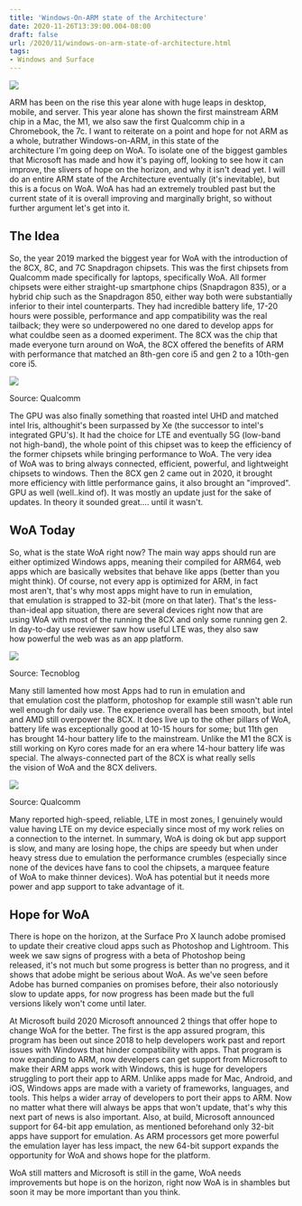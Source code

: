 ```yaml
---
title: 'Windows-On-ARM state of the Architecture'
date: 2020-11-26T13:39:00.004-08:00
draft: false
url: /2020/11/windows-on-arm-state-of-architecture.html
tags: 
- Windows and Surface
---
```


[![](https://1.bp.blogspot.com/-fljd5-KeZ-c/X7wE1UUtfKI/AAAAAAAALiA/b5Sqr3zfByMzxJhefK18_PYrDDQfxIrVQCNcBGAsYHQ/s320/Surface%2BPro%2BX%2BWoA%2BState%2Bof%2Bthe%2BArchitecture.jpg)](https://1.bp.blogspot.com/-fljd5-KeZ-c/X7wE1UUtfKI/AAAAAAAALiA/b5Sqr3zfByMzxJhefK18_PYrDDQfxIrVQCNcBGAsYHQ/s1600/Surface%2BPro%2BX%2BWoA%2BState%2Bof%2Bthe%2BArchitecture.jpg)

  

  

  
ARM has been on the rise this year alone with huge leaps in desktop, mobile, and server. This year alone has shown the first mainstream ARM chip in a Mac, the M1, we also saw the first Qualcomm chip in a Chromebook, the 7c. I want to reiterate on a point and hope for not ARM as a whole, butrather Windows-on-ARM, in this state of the architecture I'm going deep on WoA. To isolate one of the biggest gambles that Microsoft has made and how it's paying off, looking to see how it can improve, the slivers of hope on the horizon, and why it isn't dead yet. I will do an entire ARM state of the Architecture eventually (it's inevitable), but this is a focus on WoA. WoA has had an extremely troubled past but the current state of it is overall improving and marginally bright, so without further argument let's get into it.

  

The Idea
--------

  

So, the year 2019 marked the biggest year for WoA with the introduction of the 8CX, 8C, and 7C Snapdragon chipsets. This was the first chipsets from Qualcomm made specifically for laptops, specifically WoA. All former chipsets were either straight-up smartphone chips (Snapdragon 835), or a hybrid chip such as the Snapdragon 850, either way both were substantially inferior to their intel counterparts. They had incredible battery life, 17-20 hours were possible, performance and app compatibility was the real tailback; they were so underpowered no one dared to develop apps for what couldbe seen as a doomed experiment. The 8CX was the chip that made everyone turn around on WoA, the 8CX offered the benefits of ARM with performance that matched an 8th-gen core i5 and gen 2 to a 10th-gen core i5.

  

[![](https://lh3.googleusercontent.com/-UqmkmfCQL2o/X8AVSg_JsqI/AAAAAAAALkQ/fySMkkalglIj8hkKu5nK6QqPkJFn_b45gCNcBGAsYHQ/w640-h364/image.png)](https://lh3.googleusercontent.com/-UqmkmfCQL2o/X8AVSg_JsqI/AAAAAAAALkQ/fySMkkalglIj8hkKu5nK6QqPkJFn_b45gCNcBGAsYHQ/image.png)

Source: Qualcomm

  
  

  

The GPU was also finally something that roasted intel UHD and matched intel Iris, althoughit's been surpassed by Xe (the successor to intel's integrated GPU's). It had the choice for LTE and eventually 5G (low-band not high-band), the whole point of this chipset was to keep the efficiency of the former chipsets while bringing performance to WoA. The very idea of WoA was to bring always connected, efficient, powerful, and lightweight chipsets to windows. Then the 8CX gen 2 came out in 2020, it brought more efficiency with little performance gains, it also brought an "improved". GPU as well (well..kind of). It was mostly an update just for the sake of updates. In theory it sounded great.... until it wasn't.

  

  

WoA Today
---------

So, what is the state WoA right now? The main way apps should run are either optimized Windows apps, meaning their compiled for ARM64, web apps which are basically websites that behave like apps (better than you might think). Of course, not every app is optimized for ARM, in fact most aren't, that's why most apps might have to run in emulation, that emulation is strapped to 32-bit (more on that later). That's the less-than-ideal app situation, there are several devices right now that are using WoA with most of the running the 8CX and only some running gen 2. In day-to-day use reviewer saw how useful LTE was, they also saw how powerful the web was as an app platform.

  

[![](https://lh3.googleusercontent.com/-2z-wEVglmLc/X8AXOZ6E-zI/AAAAAAAALkc/bqP5Z0fbUqwmuMhiIxN0xFYylakcjJ4IgCNcBGAsYHQ/w640-h334/image.png)](https://lh3.googleusercontent.com/-2z-wEVglmLc/X8AXOZ6E-zI/AAAAAAAALkc/bqP5Z0fbUqwmuMhiIxN0xFYylakcjJ4IgCNcBGAsYHQ/image.png)

Source: Tecnoblog

  
  

  

Many still lamented how most Apps had to run in emulation and that emulation cost the platform, photoshop for example still wasn't able run well enough for daily use. The experience overall has been smooth, but intel and AMD still overpower the 8CX. It does live up to the other pillars of WoA, battery life was exceptionally good at 10-15 hours for some; but 11th gen has brought 14-hour battery life to the mainstream. Unlike the M1 the 8CX is still working on Kyro cores made for an era where 14-hour battery life was special. The always-connected part of the 8CX is what really sells the vision of WoA and the 8CX delivers.

  

  

[![](https://lh3.googleusercontent.com/-n7ygQ2mpr1w/X8AXpvIvPlI/AAAAAAAALkk/0LhoeYhbBykyslMfxlKPhREYsFq7WJyYgCNcBGAsYHQ/w640-h354/image.png)](https://lh3.googleusercontent.com/-n7ygQ2mpr1w/X8AXpvIvPlI/AAAAAAAALkk/0LhoeYhbBykyslMfxlKPhREYsFq7WJyYgCNcBGAsYHQ/image.png)

Source: Qualcomm

  

Many reported high-speed, reliable, LTE in most zones, I genuinely would value having LTE on my device especially since most of my work relies on a connection to the internet. In summary, WoA is doing ok but app support is slow, and many are losing hope, the chips are speedy but when under heavy stress due to emulation the performance crumbles (especially since none of the devices have fans to cool the chipsets, a marquee feature of WoA to make thinner devices). WoA has potential but it needs more power and app support to take advantage of it.

Hope for WoA
------------

There is hope on the horizon, at the Surface Pro X launch adobe promised to update their creative cloud apps such as Photoshop and Lightroom. This week we saw signs of progress with a beta of Photoshop being released, it's not much but some progress is better than no progress, and it shows that adobe might be serious about WoA. As we've seen before Adobe has burned companies on promises before, their also notoriously slow to update apps, for now progress has been made but the full versions likely won't come until later.

  

At Microsoft build 2020 Microsoft announced 2 things that offer hope to change WoA for the better. The first is the app assured program, this program has been out since 2018 to help developers work past and report issues with Windows that hinder compatibility with apps. That program is now expanding to ARM, now developers can get support from Microsoft to make their ARM apps work with Windows, this is huge for developers struggling to port their app to ARM. Unlike apps made for Mac, Android, and iOS, Windows apps are made with a variety of frameworks, languages, and tools. This helps a wider array of developers to port their apps to ARM. Now no matter what there will always be apps that won't update, that's why this next part of news is also important. Also, at build, Microsoft announced support for 64-bit app emulation, as mentioned beforehand only 32-bit apps have support for emulation. As ARM processors get more powerful the emulation layer has less impact, the new 64-bit support expands the opportunity for WoA and shows hope for the platform.

  

WoA still matters and Microsoft is still in the game, WoA needs improvements but hope is on the horizon, right now WoA is in shambles but soon it may be more important than you think.